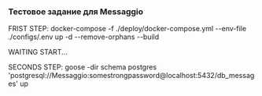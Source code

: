 ### Тестовое задание для Messaggio

FRIST STEP: docker-compose -f ./deploy/docker-compose.yml --env-file ./configs/.env up -d --remove-orphans --build

WAITING START...

SECONDS STEP: goose -dir schema postgres 'postgresql://Messaggio:somestrongpassword@localhost:5432/db_messages' up